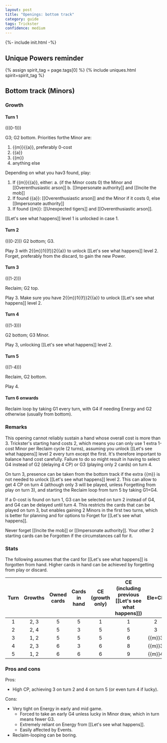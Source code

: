 ```yaml
---  
layout: post  
title: "Openings: bottom track"  
category: guide  
tags: Trickster 
confidence: medium
---
```


{%- include init.html -%}


## Unique Powers reminder

{% assign spirit_tag = page.tags[0] %}
{% include uniques.html spirit=spirit_tag %}



## Bottom track (Minors)

### Growth

#### Turn 1

(((0-1)))

G3; G2 bottom. Priorities forthe Minor are:

1. {{m}}{{a}}, preferably 0-cost
3. {{a}}
4. {{m}} 
5. anything else

Depending on what you hav3 found, play:

1. If {{m}}{{a}}, either:
  a. (if the Minor costs 0) the Minor and [[Overenthusiastic arson]]
  b. [[Impersonate authority]] and [[Incite the mob]]
2. If found {{a}}: [[Overenthusiastic arson]] and the Minor if it costs 0, else [[Impersonate authority]]
3. If found {{m}}: [[Unexpected tigers]] and [[Overenthusiastic arson]].

[[Let's see what happens]] level 1 is unlocked in case 1.


#### Turn 2

(((0-2)))
G2 bottom; G3.

Play 3 with 2{{m}}1{{f}}2{{a}} to unlock [[Let's see what happens]] level 2. Forget, preferably from the discard, to gain the new Power.

#### Turn 3

(((1-2)))

Reclaim; G2 top.

Play 3. Make sure you have 2{{m}}1{{f}}2{{a}} to unlock [[Let's see what happens]] level 2.

#### Turn 4

(((1-3)))

G2 bottom; G3 Minor.

Play 3, unlocking [[Let's see what happens]] level 2.
    
    
#### Turn 5

(((1-4)))

Reclaim, G2 bottom.

Play 4.

#### Turn 6 onwards

Reclaim loop by taking G1 every turn, with G4 if needing Energy and G2 otherwise (usually from bottom).


### Remarks

This opening cannot reliably sustain a hand whose overall cost is more than 3. Trickster's starting hand costs 2, which means you can only use 1 extra 1-cost Minor per Reclaim cycle (2 turns), assuming you unlock [[Let's see what happens]] level 2 every turn except the first. It's therefore important to balance hand cost carefully. Failure to do so might result in having to select G4 instead of G2 (delaying 4 CP) or G3 (playing only 2 cards) on turn 4.

On turn 3, presence can be taken from the bottom track if the extra {{m}} is not needed to unlock [[Let's see what happens]] level 2. This can allow to get 4 CP on turn 4 (although only 3 will be played, unless Forgetting from play on turn 3), and starting the Reclaim loop from turn 5 by taking G1+G4.

If a 0-cost is found on turn 1, G3 can be selected on turn 2 instead of G4, and G4 can be delayed until turn 4. This restricts the cards that can be played on turn 3, but enables gaining 2 Minors in the first two turns, which is better for planning and for options to Forget for [[Let's see what happens]].

Never forget [[Incite the mob]] or [[Impersonate authority]]. Your other 2 starting cards can be Forgotten if the circumstances call for it.

### Stats

The following assumes that the card for [[Let's see what happens]] is forgotten from hand. Higher cards in hand can be achieved by forgetting from play or discard.

Turn | Growths | Owned cards | Cards in hand | CE (growth only) | CE (including previous [[Let's see what happens]]) | Ele+CP 
:--: | :--: | :--: | :--: | :--: | :--: | :--:
1 | 2, 3   |   5   |  5  |  1 |  1 | 2
2 | 2, 4   |   5   |  3  |  5 |  5 | 3
3 | 1, 2   |   5   |  5  |  5 |  6 | {{m}}3
4 | 2, 3   |   6   |  3  |  6 |  8 | {{m}}3
5 | 1, 2   |   6   |  6  |  6 |  9 | {{m}}4

### Pros and cons

Pros:

- High CP, achieving 3 on turn 2 and 4 on turn 5 (or even turn 4 if lucky).

Cons:

- Very tight on Energy in early and mid game.
  - Forced to take an early G4 unless lucky in Minor draw, which in turn means fewer G3.
  - Extremely reliant on Energy from [[Let's see what happens]].
  - Easily affected by Events.
- Reclaim-looping can be boring.

